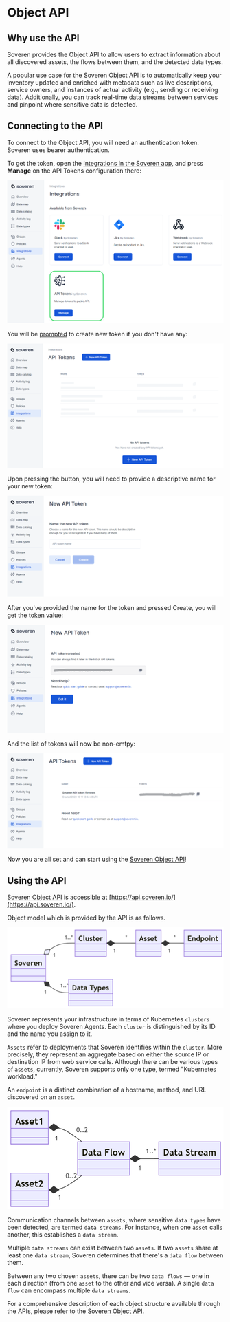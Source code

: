 # Object API

## Why use the API

Soveren provides the Object API to allow users to extract information about all discovered assets, the flows between them, and the detected data types.

A popular use case for the Soveren Object API is to automatically keep your inventory updated and enriched with metadata such as live descriptions, service owners, and instances of actual activity (e.g., sending or receiving data). Additionally, you can track real-time data streams between services and pinpoint where sensitive data is detected.

## Connecting to the API

To connect to the Object API, you will need an authentication token. Soveren uses bearer authentication.

To get the token, open the [Integrations in the Soveren app](https://app.soveren.io/integrations/), and press **Manage** on the API Tokens configuration there:

![API Tokens in Integration](../../img/integration/integrations-list-api.png "API Tokens in Integration")

You will be [prompted](https://app.soveren.io/integrations/external-api/) to create new token if you don't have any:

![API Token configuration](../../img/integration/api-config-empty.png "API Token configuration")

Upon pressing the button, you will need to provide a descriptive name for your new token:

![API Token name](../../img/integration/api-config-token-name.png "API Token name")

After you've provided the name for the token and pressed Create, you will get the token value:

![API Token value](../../img/integration/api-config-token-created.png "API Token value")

And the list of tokens will now be non-emtpy:

![API Token list](../../img/integration/api-config-token-list.png "API Token list")

Now you are all set and can start using the [Soveren Object API](../ref/)!

## Using the API

[Soveren Object API](../ref/) is accessible at [https://api.soveren.io/](https://api.soveren.io/).

Object model which is provided by the API is as follows.

![Soveren API object model](../../img/integration/api-logic-object-model.png "Soveren API object model")

Soveren represents your infrastructure in terms of Kubernetes `clusters` where you deploy Soveren Agents. Each `cluster` is distinguished by its ID and the name you assign to it.

`Assets` refer to deployments that Soveren identifies within the `cluster`. More precisely, they represent an aggregate based on either the source IP or destination IP from web service calls. Although there can be various types of `assets`, currently, Soveren supports only one type, termed "Kubernetes workload."

An `endpoint` is a distinct combination of a hostname, method, and URL discovered on an `asset`.

![Soveren API object model: data flow](../../img/integration/api-logic-data-flow.png "Soveren API object model: data flow")

Communication channels between `assets`, where sensitive `data types` have been detected, are termed `data streams`. For instance, when one `asset` calls another, this establishes a `data stream`.

Multiple `data streams` can exist between two `assets`. If two `assets` share at least one `data stream`, Soveren determines that there's a `data flow` between them.

Between any two chosen `assets`, there can be two `data flows` — one in each direction (from one `asset` to the other and vice versa). A single `data flow` can encompass multiple `data streams`.

For a comprehensive description of each object structure available through the APIs, please refer to the [Soveren Object API](../ref/).